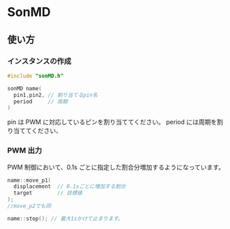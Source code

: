 # SonMD

## 使い方

### インスタンスの作成

```cpp
#include "sonMD.h"

sonMD name(
  pin1,pin2, // 割り当てるpin名
  period     // 周期
)
```

pin は PWM に対応しているピンを割り当ててください。
period には周期を割り当ててください、

### PWM 出力

PWM 制御において、0.1s ごとに指定した割合分増加するようになっています。

```cpp
name::move_p1(
  displacement  // 0.1sごとに増加する割合
  target        // 目標値
);
//move_p2でも同

name::stop(); // 最大1sかけて止まります。
```
